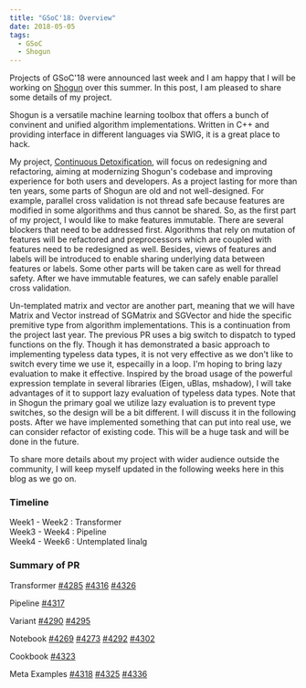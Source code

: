```yaml
---
title: "GSoC'18: Overview"
date: 2018-05-05
tags:
  - GSoC
  - Shogun
---
```


Projects of GSoC'18 were announced last week and I am happy that I will be working on [Shogun](http://shogun.ml) over this summer. In this post, I am pleased to share some details of my project.

Shogun is a versatile machine learning toolbox that offers a bunch of convinent and unified algorithm implementations. Written in C++ and providing interface in different languages via SWIG, it is a great place to hack.

My project, [Continuous Detoxification](https://summerofcode.withgoogle.com/projects/#6031654070517760), will focus on redesigning and refactoring, aiming at modernizing Shogun's codebase and improving experience for both users and developers. As a project lasting for more than ten years, some parts of Shogun are old and not well-designed. For example, parallel cross validation is not thread safe because features are modified in some algorithms and thus cannot be shared. So, as the first part of my project, I would like to make features immutable. There are several blockers that need to be addressed first. Algorithms that rely on mutation of features will be refactored and preprocessors which are coupled with features need to be redesigned as well. Besides, views of features and labels will be introduced to enable sharing underlying data between features or labels. Some other parts will be taken care as well for thread safety. After we have immutable features, we can safely enable parallel cross validation.

Un-templated matrix and vector are another part, meaning that we will have Matrix and Vector instread of SGMatrix<T> and SGVector<T> and hide the specific premitive type from algorithm implementations. This is a continuation from the project last year. The previous PR uses a big switch to dispatch to typed functions on the fly. Though it has demonstrated a basic approach to implementing typeless data types, it is not very effective as we don't like to switch every time we use it, especailly in a loop. I'm hoping to bring lazy evaluation to make it effective. Inspired by the broad usage of the powerful expression template in several libraries (Eigen, uBlas, mshadow), I will take advantages of it to support lazy evaluation of typeless data types. Note that in Shogun the primary goal we utilize lazy evaluation is to prevent type switches, so the design will be a bit different. I will discuss it in the following posts. After we have implemented something that can put into real use, we can consider refactor of existing code. This will be a huge task and will be done in the future.

To share more details about my project with wider audience outside the community, I will keep myself updated in the following weeks here in this blog as we go on.


### Timeline

Week1 - Week2 : Transformer         
Week3 - Week4 : Pipeline            
Week4 - Week6 : Untemplated linalg

### Summary of PR

Transformer 
[#4285](https://github.com/shogun-toolbox/shogun/pull/4285)
[#4316](https://github.com/shogun-toolbox/shogun/pull/4316)
[#4326](https://github.com/shogun-toolbox/shogun/pull/4326)

Pipeline
[#4317](https://github.com/shogun-toolbox/shogun/pull/4317)

Variant
[#4290](https://github.com/shogun-toolbox/shogun/pull/4290)
[#4295](https://github.com/shogun-toolbox/shogun/pull/4295)

Notebook
[#4269](https://github.com/shogun-toolbox/shogun/pull/4269)
[#4273](https://github.com/shogun-toolbox/shogun/pull/4273)
[#4292](https://github.com/shogun-toolbox/shogun/pull/4292)
[#4302](https://github.com/shogun-toolbox/shogun/pull/4302)

Cookbook
[#4323](https://github.com/shogun-toolbox/shogun/pull/4323)

Meta Examples
[#4318](https://github.com/shogun-toolbox/shogun/pull/4318)
[#4325](https://github.com/shogun-toolbox/shogun/pull/4325)
[#4336](https://github.com/shogun-toolbox/shogun/pull/4336)

